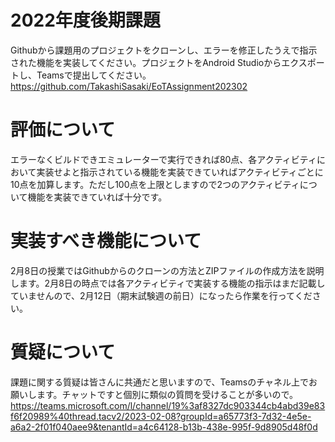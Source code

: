 # 2022年度後期課題
Githubから課題用のプロジェクトをクローンし、エラーを修正したうえで指示された機能を実装してください。プロジェクトをAndroid Studioからエクスポートし、Teamsで提出してください。
https://github.com/TakashiSasaki/EoTAssignment202302

# 評価について
エラーなくビルドできエミュレーターで実行できれば80点、各アクティビティにおいて実装せよと指示されている機能を実装できていればアクティビティごとに10点を加算します。ただし100点を上限としますので2つのアクティビティについて機能を実装できていれば十分です。

# 実装すべき機能について
2月8日の授業ではGithubからのクローンの方法とZIPファイルの作成方法を説明します。2月8日の時点では各アクティビティで実装する機能の指示はまだ記載していませんので、2月12日（期末試験週の前日）になったら作業を行ってください。

# 質疑について
課題に関する質疑は皆さんに共通だと思いますので、Teamsのチャネル上でお願いします。チャットですと個別に類似の質問を受けることが多いので。
https://teams.microsoft.com/l/channel/19%3af8327dc903344cb4abd39e83f6f20989%40thread.tacv2/2023-02-08?groupId=a65773f3-7d32-4e5e-a6a2-2f01f040aee9&tenantId=a4c64128-b13b-438e-995f-9d8905d48f0d
